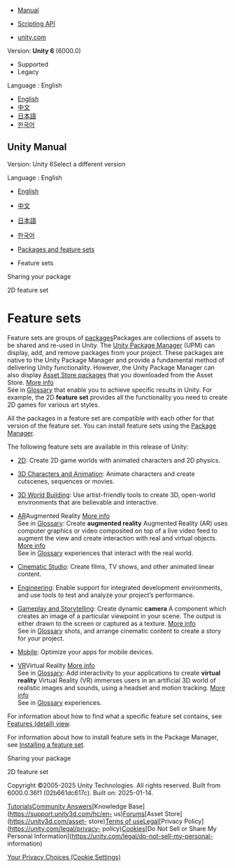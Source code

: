 [](https://docs.unity3d.com)

  * [Manual](../Manual/index.html)
  * [Scripting API](../ScriptReference/index.html)

  * [unity.com](https://unity.com/)

Version: **Unity 6** (6000.0)

  * Supported
  * Legacy

Language : English

  * [English](/Manual/FeatureSets.html)
  * [中文](/cn/current/Manual/FeatureSets.html)
  * [日本語](/ja/current/Manual/FeatureSets.html)
  * [한국어](/kr/current/Manual/FeatureSets.html)

[](https://docs.unity3d.com)

## Unity Manual

Version: Unity 6Select a different version

Language : English

  * [English](/Manual/FeatureSets.html)
  * [中文](/cn/current/Manual/FeatureSets.html)
  * [日本語](/ja/current/Manual/FeatureSets.html)
  * [한국어](/kr/current/Manual/FeatureSets.html)

  * [Packages and feature sets](PackagesList.html)
  * Feature sets

[](cus-share.html)

Sharing your package

[](2DFeature.html)

2D feature set

# Feature sets

Feature sets are groups of [packages](PackagesList.html)Packages are
collections of assets to be shared and re-used in Unity. The [Unity Package
Manager](upm-ui.html) (UPM) can display, add, and remove packages from your
project. These packages are native to the Unity Package Manager and provide a
fundamental method of delivering Unity functionality. However, the Unity
Package Manager can also display [Asset Store
packages](AssetStorePackages.html) that you downloaded from the Asset Store.
[More info](Packages.html)  
See in [Glossary](Glossary.html#Packages) that enable you to achieve specific
results in Unity. For example, the 2D **feature set** provides all the
functionality you need to create 2D games for various art styles.

All the packages in a feature set are compatible with each other for that
version of the feature set. You can install feature sets using the [Package
Manager](fs-install.html).

The following feature sets are available in this release of Unity:

  * [2D](2DFeature.html): Create 2D game worlds with animated characters and 2D physics.
  * [3D Characters and Animation](CharacterAnimationFeature.html): Animate characters and create cutscenes, sequences or movies.
  * [3D World Building](WorldBuildingFeature.html): Use artist-friendly tools to create 3D, open-world environments that are believable and interactive.
  * [AR](ARFeature.html)Augmented Reality [More info](AROverview.html)  
See in [Glossary](Glossary.html#AR): Create **augmented reality** Augmented
Reality (AR) uses computer graphics or video composited on top of a live video
feed to augment the view and create interaction with real and virtual objects.
[More info](AROverview.html)  
See in [Glossary](Glossary.html#AugmentedReality) experiences that interact
with the real world.

  * [Cinematic Studio](CinematicStudioFeature.html): Create films, TV shows, and other animated linear content.
  * [Engineering](DeveloperToolsFeature.html): Enable support for integrated development environments, and use tools to test and analyze your project’s performance.
  * [Gameplay and Storytelling](GameplayStorytellingFeature.html): Create dynamic **camera** A component which creates an image of a particular viewpoint in your scene. The output is either drawn to the screen or captured as a texture. [More info](CamerasOverview.html)  
See in [Glossary](Glossary.html#Camera) shots, and arrange cinematic content
to create a story for your project.

  * [Mobile](MobileFeature.html): Optimize your apps for mobile devices.
  * [VR](VRFeature.html)Virtual Reality [More info](VROverview.html)  
See in [Glossary](Glossary.html#VR): Add interactivity to your applications to
create **virtual reality** Virtual Reality (VR) immerses users in an
artificial 3D world of realistic images and sounds, using a headset and motion
tracking. [More info](VROverview.html)  
See in [Glossary](Glossary.html#VirtualReality) experiences.

For information about how to find what a specific feature set contains, see
[Features (detail) view](fs-details.html).

For information about how to install feature sets in the Package Manager, see
[Installing a feature set](fs-install.html).

[](cus-share.html)

Sharing your package

[](2DFeature.html)

2D feature set

Copyright ©2005-2025 Unity Technologies. All rights reserved. Built from
6000.0.36f1 (02b661dc617c). Built on: 2025-01-14.

[Tutorials](https://learn.unity.com/)[Community
Answers](https://answers.unity3d.com)[Knowledge
Base](https://support.unity3d.com/hc/en-
us)[Forums](https://forum.unity3d.com)[Asset Store](https://unity3d.com/asset-
store)[Terms of
use](https://docs.unity3d.com/Manual/TermsOfUse.html)[Legal](https://unity.com/legal)[Privacy
Policy](https://unity.com/legal/privacy-
policy)[Cookies](https://unity.com/legal/cookie-policy)[Do Not Sell or Share
My Personal Information](https://unity.com/legal/do-not-sell-my-personal-
information)

[Your Privacy Choices (Cookie Settings)](javascript:void\(0\);)

